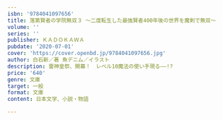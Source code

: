 ```yaml
---
isbn: '9784041097656'
title: 落第賢者の学院無双３ ～二度転生した最強賢者400年後の世界を魔剣で無双～
volume: ''
series: ''
publisher: ＫＡＤＯＫＡＷＡ
pubdate: '2020-07-01'
cover: 'https://cover.openbd.jp/9784041097656.jpg'
author: 白石新／著 魚デニム／イラスト
description: 雷神皇祭、開幕！　レベル10魔法の使い手現る――!?
price: '640'
genre: 文庫
target: 一般
format: 文庫
content: 日本文学、小説・物語

---
```


